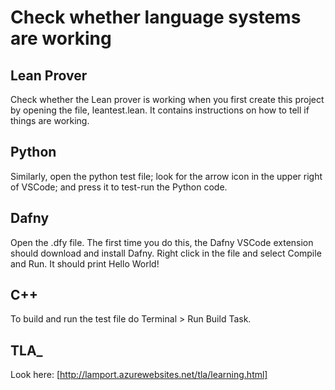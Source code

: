 # Check whether language systems are working

## Lean Prover

Check whether the Lean prover is working when you first create this project by opening the file, leantest.lean. It contains instructions on how to tell if things are working. 

## Python

Similarly, open the python test file; look for the arrow icon in the upper right of VSCode; and press it to test-run the Python code.

## Dafny

Open the .dfy file. The first time you do this, the Dafny VSCode extension should download and install Dafny. Right click in the file and select Compile and Run. It should print Hello World!

## C++

To build and run the test file do Terminal > Run Build Task.

## TLA_

Look here: [http://lamport.azurewebsites.net/tla/learning.html]
